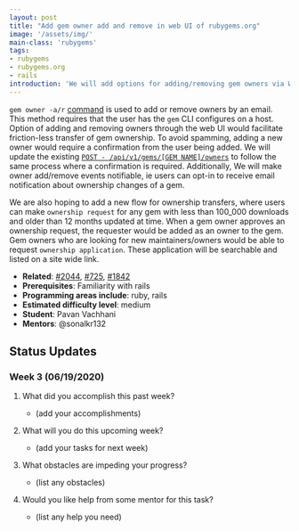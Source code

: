 ```yaml
---
layout: post
title: "Add gem owner add and remove in web UI of rubygems.org"
image: '/assets/img/'
main-class: 'rubygems'
tags:
- rubygems
- rubygems.org
- rails
introduction: 'We will add options for adding/removing gem owners via Web UI. Additionally, we will make owner add/remove events notifiable. We will also add a new flow for ownership transfers.'
---
```


`gem owner -a/r` [command](https://guides.rubygems.org/command-reference/#gem-owner) is used to add or remove owners by an email. This method requires that the user has the `gem` CLI configures on a host.
Option of adding and removing owners through the web UI would facilitate friction-less transfer of gem ownership. To avoid spamming, adding a new owner would require a confirmation from the user being added. We will update the existing [`POST - /api/v1/gems/[GEM NAME]/owners`](https://guides.rubygems.org/rubygems-org-api/) to follow the same process where a confirmation is required. Additionally,
We will make owner add/remove events notifiable, ie users can opt-in to receive email notification about ownership changes of a gem.

We are also hoping to add a new flow for ownership transfers, where users can make `ownership request` for any gem with less than 100_000 downloads and older than 12 months updated at time. When a gem owner approves an ownership request, the requester would be added as an owner to the gem. Gem owners who are looking for new maintainers/owners would be able to request `ownership application`. These application will be searchable and listed on a site wide link.

* **Related**: [#2044](https://github.com/rubygems/rubygems.org/issues/2044), [#725](https://github.com/rubygems/rubygems.org/issues/725), [#1842](https://github.com/rubygems/rubygems.org/pull/1842)
* **Prerequisites**: Familiarity with rails
* **Programming areas include**: ruby, rails
* **Estimated difficulty level**: medium
* **Student**: Pavan Vachhani
* **Mentors**: @sonalkr132

## Status Updates

### Week 3 (06/19/2020)

1. What did you accomplish this past week?
    - (add your accomplishments)

1. What will you do this upcoming week?
    - (add your tasks for next week)

1. What obstacles are impeding your progress?
    - (list any obstacles)

1. Would you like help from some mentor for this task?
    - (list any help you need)
